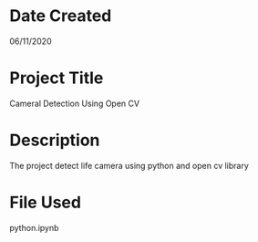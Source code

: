 # Date Created
06/11/2020
# Project Title
Cameral Detection Using Open CV
# Description
The project detect life camera using python and open cv library
# File Used
python.ipynb
